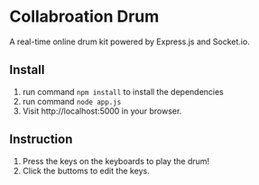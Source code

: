 # Collabroation Drum

A real-time online drum kit powered by Express.js and Socket.io.

## Install

1. run command ```npm install``` to install the dependencies
2. run command ```node app.js```
3. Visit http://localhost:5000 in your browser.

## Instruction

1. Press the keys on the keyboards to play the drum!
2. Click the buttoms to edit the keys.

